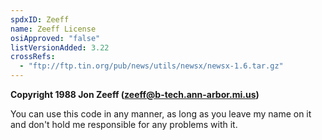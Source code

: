 ```yaml
---
spdxID: Zeeff
name: Zeeff License
osiApproved: "false"
listVersionAdded: 3.22
crossRefs: 
  - "ftp://ftp.tin.org/pub/news/utils/newsx/newsx-1.6.tar.gz"
---
```


**Copyright 1988 Jon Zeeff (zeeff@b-tech.ann-arbor.mi.us)**

You can use this code in any manner, as long as you leave my name on it and don't hold me responsible for any problems with it.
